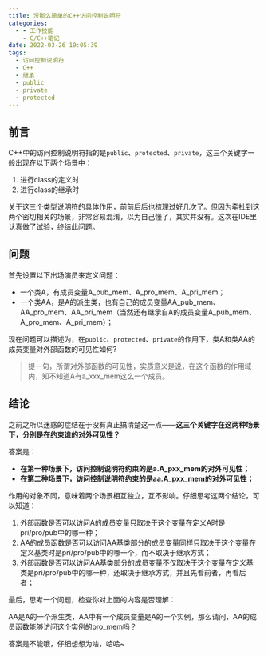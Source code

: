 ```yaml
---
title: 没那么简单的C++访问控制说明符
categories:
  - - 工作技能
    - C/C++笔记
date: 2022-03-26 19:05:39
tags:
  - 访问控制说明符
  - C++
  - 继承
  - public
  - private
  - protected
---
```

## 前言
C++中的访问控制说明符指的是`public`、`protected`、`private`，这三个关键字一般出现在以下两个场景中：
1. 进行class的定义时
2. 进行class的继承时

关于这三个类型说明符的具体作用，前前后后也梳理过好几次了。但因为牵扯到这两个密切相关的场景，非常容易混淆，以为自己懂了，其实并没有。这次在IDE里认真做了试验，终结此问题。

## 问题
首先设置以下出场演员来定义问题：
- 一个类A，有成员变量A_pub_mem、A_pro_mem、A_pri_mem；
- 一个类AA，是A的派生类，也有自己的成员变量AA_pub_mem、AA_pro_mem、AA_pri_mem（当然还有继承自A的成员变量A_pub_mem、A_pro_mem、A_pri_mem）；

现在问题可以描述为，在`public`、`protected`、`private`的作用下，类A和类AA的成员变量对外部函数的可见性如何?

> 提一句，所谓对外部函数的可见性，实质意义是说，在这个函数的作用域内，知不知道A有a_xxx_mem这么一个成员。

## 结论
之前之所以迷惑的症结在于没有真正搞清楚这一点——**这三个关键字在这两种场景下，分别是在约束谁的对外可见性？**

答案是：
- **在第一种场景下，访问控制说明符约束的是a.A_pxx_mem的对外可见性；**
- **在第二种场景下，访问控制说明符约束的是aa.A_pxx_mem的对外可见性；**

作用的对象不同，意味着两个场景相互独立，互不影响。仔细思考这两个结论，可以知道：
1. 外部函数是否可以访问A的成员变量只取决于这个变量在定义A时是pri/pro/pub中的哪一种；
1. AA的成员函数是否可以访问AA基类部分的成员变量同样只取决于这个变量在定义基类时是pri/pro/pub中的哪一个，而不取决于继承方式；
2. 外部函数是否可以访问AA基类部分的成员变量不仅取决于这个变量在定义基类是pri/pro/pub中的哪一种，还取决于继承方式，并且先看前者，再看后者；

最后，思考一个问题，检查你对上面的内容是否理解：

AA是A的一个派生类，AA中有一个成员变量是A的一个实例，那么请问，AA的成员函数能够访问这个实例的pro_mem吗？

答案是不能哦，仔细想想为啥，哈哈~
